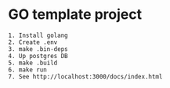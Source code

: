 # GO template project

```shell
1. Install golang
2. Create .env
3. make .bin-deps
4. Up postgres DB
5. make .build
6. make run
7. See http://localhost:3000/docs/index.html
```